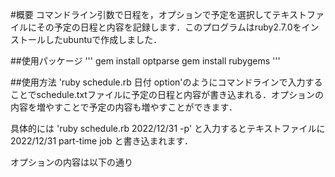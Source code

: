 #概要
コマンドライン引数で日程を，オプションで予定を選択してテキストファイルにその予定の日程と内容を記録します．このプログラムはruby2.7.0をインストールしたubuntuで作成しました．

##使用パッケージ
'''
gem install optparse
gem install rubygems
'''

##使用方法
'ruby schedule.rb 日付 option'のようにコマンドラインで入力することでschedule.txtファイルに予定の日程と内容が書き込まれる．オプションの内容を増やすことで予定の内容も増やすことができます．

具体的には
'ruby schedule.rb 2022/12/31 -p'
と入力するとテキストファイルに
2022/12/31 part-time job
と書き込まれます．

オプションの内容は以下の通り
